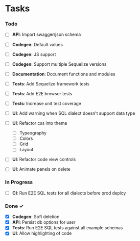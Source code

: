 # Tasks

### Todo

- [ ] **API**: Import swagger/json schema

- [ ] **Codegen**: Default values
- [ ] **Codegen**: JS support
- [ ] **Codegen**: Support multiple Sequelize versions

- [ ] **Documentation**: Document functions and modules

- [ ] **Tests**: Add Sequelize framework tests
- [ ] **Tests**: Add E2E browser tests
- [ ] **Tests**: Increase unit test coverage

- [ ] **UI**: Add warning when SQL dialect doesn't support data type
- [ ] **UI**: Refactor css into theme
  - [ ] Typeography
  - [ ] Colors
  - [ ] Grid
  - [ ] Layout
- [ ] **UI**: Refactor code view controls
- [ ] **UI**: Animate panels on delete

### In Progress

- [ ] **CI**: Run E2E SQL tests for all dialects before prod deploy

### Done ✓

- [x] **Codegen**: Soft deletion
- [x] **API**: Persist db options for user
- [x] **Tests**: Run E2E SQL tests against all example schemas
- [x] **UI**: Allow highlighting of code
